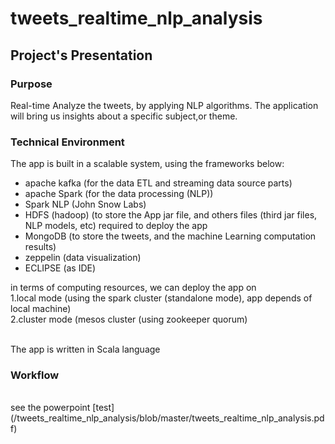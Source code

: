 # tweets_realtime_nlp_analysis

## Project's Presentation

### Purpose <br>
Real-time Analyze the tweets, by applying NLP algorithms. The application will bring us insights about a specific subject,or theme.
<br>

### Technical Environment <br>
The app is built in a scalable system, using the frameworks below: <br>
- apache kafka (for the data ETL and streaming data source parts) <br>
- apache Spark (for the data processing (NLP)) <br>
- Spark NLP (John Snow Labs) <br>
- HDFS (hadoop) (to store the App jar file, and others files (third jar files, NLP models, etc) required to deploy the app
- MongoDB (to store the tweets, and the machine Learning computation results) <br>
- zeppelin (data visualization) <br>
- ECLIPSE (as IDE)

in terms of computing resources, we can deploy the app on  <br>
1.local mode (using the spark cluster (standalone mode), app depends of local machine) <br>
2.cluster mode (mesos cluster (using zookeeper quorum) <br>

<br>
The app is written in Scala language

### Workflow
<br>
see the powerpoint [test](/tweets_realtime_nlp_analysis/blob/master/tweets_realtime_nlp_analysis.pdf)
<br>






